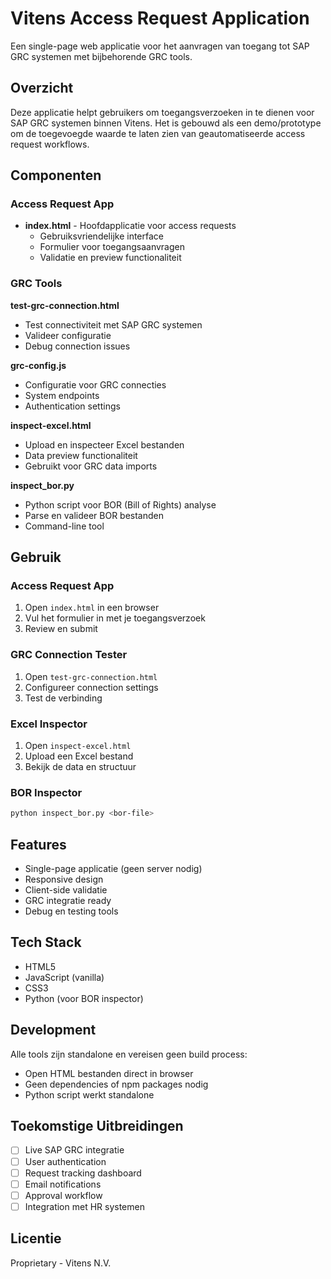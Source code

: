 # Vitens Access Request Application

Een single-page web applicatie voor het aanvragen van toegang tot SAP GRC systemen met bijbehorende GRC tools.

## Overzicht

Deze applicatie helpt gebruikers om toegangsverzoeken in te dienen voor SAP GRC systemen binnen Vitens. Het is gebouwd als een demo/prototype om de toegevoegde waarde te laten zien van geautomatiseerde access request workflows.

## Componenten

### Access Request App
- **index.html** - Hoofdapplicatie voor access requests
  - Gebruiksvriendelijke interface
  - Formulier voor toegangsaanvragen
  - Validatie en preview functionaliteit

### GRC Tools

**test-grc-connection.html**
- Test connectiviteit met SAP GRC systemen
- Valideer configuratie
- Debug connection issues

**grc-config.js**
- Configuratie voor GRC connecties
- System endpoints
- Authentication settings

**inspect-excel.html**
- Upload en inspecteer Excel bestanden
- Data preview functionaliteit
- Gebruikt voor GRC data imports

**inspect_bor.py**
- Python script voor BOR (Bill of Rights) analyse
- Parse en valideer BOR bestanden
- Command-line tool

## Gebruik

### Access Request App

1. Open `index.html` in een browser
2. Vul het formulier in met je toegangsverzoek
3. Review en submit

### GRC Connection Tester

1. Open `test-grc-connection.html`
2. Configureer connection settings
3. Test de verbinding

### Excel Inspector

1. Open `inspect-excel.html`
2. Upload een Excel bestand
3. Bekijk de data en structuur

### BOR Inspector

```bash
python inspect_bor.py <bor-file>
```

## Features

- Single-page applicatie (geen server nodig)
- Responsive design
- Client-side validatie
- GRC integratie ready
- Debug en testing tools

## Tech Stack

- HTML5
- JavaScript (vanilla)
- CSS3
- Python (voor BOR inspector)

## Development

Alle tools zijn standalone en vereisen geen build process:
- Open HTML bestanden direct in browser
- Geen dependencies of npm packages nodig
- Python script werkt standalone

## Toekomstige Uitbreidingen

- [ ] Live SAP GRC integratie
- [ ] User authentication
- [ ] Request tracking dashboard
- [ ] Email notifications
- [ ] Approval workflow
- [ ] Integration met HR systemen

## Licentie

Proprietary - Vitens N.V.
